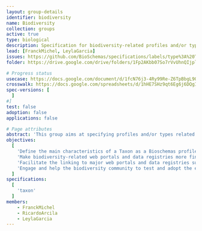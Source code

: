 ```yaml
---
layout: group-details
identifier: biodiversity
name: Biodiversity
collection: groups
active: true
type: biological
description: Specification for biodiversity-related profiles and/or types
lead: [FranckMichel, LeylaGarcia]
issues: https://github.com/BioSchemas/specifications/labels/type%3A%20Taxon
folder: https://drive.google.com/drive/folders/1Fp2AKbb07So7rVvUhnQIjpl8HLPSwpbP

# Progress status
usecase: https://docs.google.com/document/d/1fcN76j3-4Ry99Re-Z6TpBbgL9QO3On-ZqG1xWBOJLPM/edit
crosswalk: https://docs.google.com/spreadsheets/d/1hHE7SHz9qt6Eg6j6DQgI9BwhrlGOwkO68fzek78m62I/edit#gid=1483018794
spec-versions: [
  ]
#]
test: false
adoption: false
applications: false

# Page attributes
abstract: 'This group aims at specifying profiles and/or types related to the biodiversity domain, starting with the Taxon profile.'
objectives:
  [
    'Define the main characteristics of a Taxon as a Bioschemas profile',
    'Make biodiversity-related web portals and data registries more findable using search engines',
    'Facilitate the linking to major web portals and data registries such as GBIF, Enciclopedia of Life, Catalogue of Life',
    'Engage and help the biodiversity community to test and adopt the exposure of biodiversity markkup'
  ]
specifications:
  [
    'taxon'
  ]
members:
    - FranckMichel
    - RicardoArcila
    - LeylaGarcia
---
```

